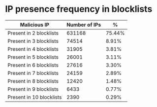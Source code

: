 # IP presence frequency in blocklists
| Malicious IP | Number of IPs | % |
|----|----|----|
| Present in 2 blocklists | 631168 | 75.44% |
| Present in 3 blocklists | 74514 | 8.91% |
| Present in 4 blocklists | 31905 | 3.81% |
| Present in 5 blocklists | 26001 | 3.11% |
| Present in 6 blocklists | 27616 | 3.30% |
| Present in 7 blocklists | 24159 | 2.89% |
| Present in 8 blocklists | 12420 | 1.48% |
| Present in 9 blocklists | 6433 | 0.77% |
| Present in 10 blocklists | 2390 | 0.29% |

